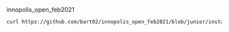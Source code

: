 innopolis_open_feb2021
```bash
curl https://github.com/bart02/innopolis_open_feb2021/blob/junior/install.sh | bash
```